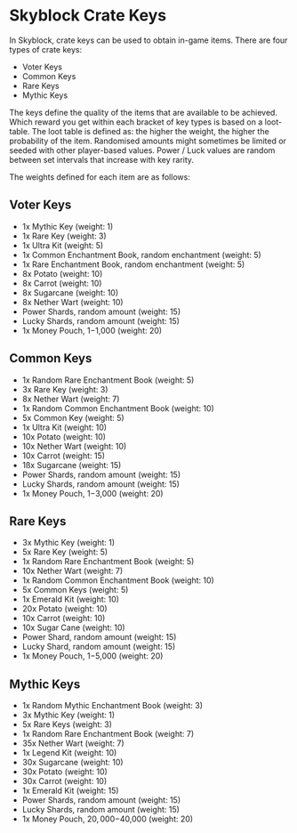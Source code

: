 # Skyblock Crate Keys
In Skyblock, crate keys can be used to obtain in-game items. There are four types of crate keys:
- Voter Keys
- Common Keys
- Rare Keys
- Mythic Keys

The keys define the quality of the items that are available to be achieved.
Which reward you get within each bracket of key types is based on a loot-table.
The loot table is defined as: the higher the weight, the higher the probability of the item.
Randomised amounts might sometimes be limited or seeded with other player-based values.
Power / Luck values are random between set intervals that increase with key rarity.

The weights defined for each item are as follows:

## Voter Keys
- 1x Mythic Key (weight: 1)
- 1x Rare Key (weight: 3)
- 1x Ultra Kit (weight: 5)
- 1x Common Enchantment Book, random enchantment (weight: 5)
- 1x Rare Enchantment Book, random enchantment (weight: 5)
- 8x Potato (weight: 10)
- 8x Carrot (weight: 10)
- 8x Sugarcane (weight: 10)
- 8x Nether Wart (weight: 10)
- Power Shards, random amount (weight: 15)
- Lucky Shards, random amount (weight: 15)
- 1x Money Pouch, $1-$1,000 (weight: 20)

## Common Keys
- 1x Random Rare Enchantment Book (weight: 5)
- 3x Rare Key (weight: 3)
- 8x Nether Wart (weight: 7)
- 1x Random Common Enchantment Book (weight: 10)
- 5x Common Key (weight: 5)
- 1x Ultra Kit (weight: 10)
- 10x Potato (weight: 10)
- 10x Nether Wart (weight: 10)
- 10x Carrot (weight: 15)
- 1ßx Sugarcane (weight: 15)
- Power Shards, random amount (weight: 15)
- Lucky Shards, random amount (weight: 15)
- 1x Money Pouch, $1-$3,000 (weight: 20)

## Rare Keys 
- 3x Mythic Key (weight: 1)
- 5x Rare Key (weight: 5)
- 1x Random Rare Enchantment Book (weight: 5)
- 10x Nether Wart (weight: 7)
- 1x Random Common Enchantment Book (weight: 10)
- 5x Common Keys (weight: 5)
- 1x Emerald Kit (weight: 10)
- 20x Potato (weight: 10)
- 10x Carrot (weight: 10)
- 10x Sugar Cane (weight: 10)
- Power Shard, random amount (weight: 15)
- Lucky Shard, random amount (weight: 15)
- 1x Money Pouch, $1-$5,000 (weight: 20)

## Mythic Keys
- 1x Random Mythic Enchantment Book (weight: 3)
- 3x Mythic Key (weight: 1)
- 5x Rare Keys (weight: 3)
- 1x Random Rare Enchantment Book (weight: 7)
- 35x Nether Wart (weight: 7)
- 1x Legend Kit (weight: 10)
- 30x Sugarcane (weight: 10)
- 30x Potato (weight: 10)
- 30x Carrot (weight: 10)
- 1x Emerald Kit (weight: 15)
- Power Shards, random amount (weight: 15)
- Lucky Shards, random amount (weight: 15)
- 1x Money Pouch, $20,000-$40,000 (weight: 20)
